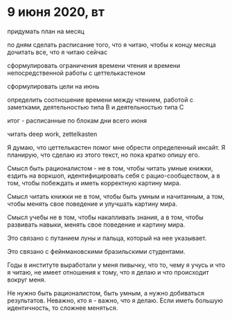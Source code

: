 # 9 июня 2020, вт
придумать план на месяц

по дням сделать расписание того, что я читаю, чтобы к концу месяца дочитать все, что я читаю сейчас

сформулировать ограничения времени чтения и времени непосредственной работы с цеттелькастеном

сформулировать цели на июнь

определить соотношение времени между чтением, работой с заметками, деятельностью типа В и деятельностью типа С

итог - расписанные по блокам дни всего июня

читать deep work, zettelkasten

Я думаю, что цеттелькастен помог мне обрести определенный инсайт. Я планирую, что сделаю из этого текст, но пока кратко опишу его.

Смысл быть рационалистом - не в том, чтобы читать умные книжки, ездить на воркшоп, идентифицировать себя с рацио-сообществом, а в том, чтобы побеждать и иметь корректную картину мира.

Смысл читать книжки не в том, чтобы быть умным и начитанным, а том, чтобы менять свое поведение и улучшать картину мира.

Смысл учебы не в том, чтобы накапливать знания, а в том, чтобы развивать навыки, менять свое поведение и картину мира.

Это связано с путанием луны и пальца, который на нее указывает.

Это связано с фейнмановскими бразильскими студентами.

Годы в институте выработали у меня пивычку, что то, чему я учусь и что я читаю, не имеет отношения к тому, что я делаю и что происходит вокруг меня.

Не нужно быть рационалистом, быть умным, а нужно добиваться результатов. Неважно, кто я - важно, что я делаю. Если иметь большую идентичность, то сложнее меняться.